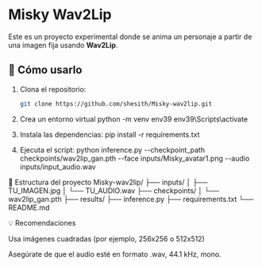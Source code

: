 # Misky Wav2Lip

Este es un proyecto experimental donde se anima un personaje a partir de una imagen fija usando **Wav2Lip**.

## 🚀 Cómo usarlo

1. Clona el repositorio:

   ```bash
   git clone https://github.com/shesith/Misky-wav2lip.git

   ```

2. Crea un entorno virtual
   python -m venv env39
   env39\Scripts\activate

3. Instala las dependencias:
   pip install -r requirements.txt

4. Ejecuta el script:
   python inference.py --checkpoint_path checkpoints/wav2lip_gan.pth --face inputs/Misky_avatar1.png --audio inputs/input_audio.wav

📂 Estructura del proyecto
Misky-wav2lip/
├── inputs/
│ ├── TU_IMAGEN.jpg
│ └── TU_AUDIO.wav
├── checkpoints/
│ └── wav2lip_gan.pth
├── results/
├── inference.py
├── requirements.txt
└── README.md

💡 Recomendaciones

Usa imágenes cuadradas (por ejemplo, 256x256 o 512x512)

Asegúrate de que el audio esté en formato .wav, 44.1 kHz, mono.
